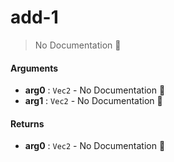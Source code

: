 # add\-1

> No Documentation 🚧

#### Arguments

- **arg0** : `Vec2` \- No Documentation 🚧
- **arg1** : `Vec2` \- No Documentation 🚧

#### Returns

- **arg0** : `Vec2` \- No Documentation 🚧